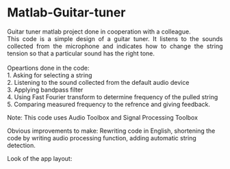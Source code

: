 # Matlab-Guitar-tuner
<p align="justify">Guitar tuner matlab project done in cooperation with a colleague. <br> 
This code is a simple design of a guitar tuner. It listens to the sounds collected from the microphone and indicates how to change the string tension so that a particular sound has the right tone. <br> <br>
Opeartions done in the code: <br>
1. Asking for selecting a string <br>
2. Listening to the sound collected from the default audio device <br>
3. Applying bandpass filter <br>
4. Using Fast Fourier transform to determine frequency of the pulled string <br>
5. Comparing measured frequency to the refrence and giving feedback. <br>

Note: This code uses Audio Toolbox and Signal Processing Toolbox

Obvious improvements to make: Rewriting code in English, shortening the code by writing audio processing function, adding automatic string detection.
</p>
Look of the app layout: <br>
